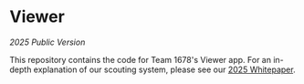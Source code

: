 # Viewer

_2025 Public Version_

This repository contains the code for Team 1678's Viewer app. For an in-depth explanation of our scouting system, please see our [2025 Whitepaper](https://www.citruscircuits.org/uploads/6/9/3/4/6934550/whitepaper_2025_-_final.pdf).
